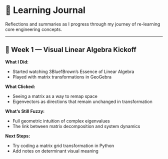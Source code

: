 # 📔 Learning Journal

Reflections and summaries as I progress through my journey of re-learning core engineering concepts.

---

## 📅 Week 1 — Visual Linear Algebra Kickoff

**What I Did:**
- Started watching 3Blue1Brown’s Essence of Linear Algebra
- Played with matrix transformations in GeoGebra

**What Clicked:**
- Seeing a matrix as a way to remap space
- Eigenvectors as directions that remain unchanged in transformation

**What’s Still Fuzzy:**
- Full geometric intuition of complex eigenvalues
- The link between matrix decomposition and system dynamics

**Next Steps:**
- Try coding a matrix grid transformation in Python
- Add notes on determinant visual meaning